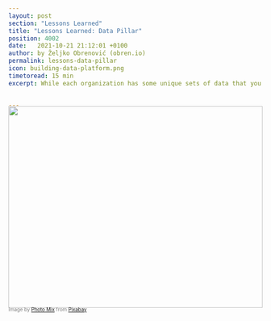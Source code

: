 ```yaml
---
layout: post
section: "Lessons Learned"
title: "Lessons Learned: Data Pillar"
position: 4002
date:   2021-10-21 21:12:01 +0100
author: by Željko Obrenović (obren.io)
permalink: lessons-data-pillar
icon: building-data-platform.png
timetoread: 15 min
excerpt: While each organization has some unique sets of data that you can use, here are some tips I found useful in my approach to form the architecture data platform.


---
```

<img style="margin-top: -20px; width: 100%; height: 400px; object-fit: cover" 
     src="assets/images/arch/building-1804030_1920.jpg">
<div style="font-size: 70%; margin-top: -16px; color: grey; margin-bottom: 12px">
Image by <a href="https://pixabay.com/users/photomix-company-1546875/?utm_source=link-attribution&amp;utm_medium=referral&amp;utm_campaign=image&amp;utm_content=1804030">Photo Mix</a> from <a href="https://pixabay.com/?utm_source=link-attribution&amp;utm_medium=referral&amp;utm_campaign=image&amp;utm_content=1804030">Pixabay</a>
</div>

